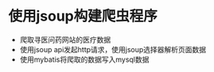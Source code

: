 # 使用jsoup构建爬虫程序

* 爬取寻医问药网站的医疗数据
* 使用jsoup api发起http请求，使用jsoup选择器解析页面数据
* 使用mybatis将爬取的数据写入mysql数据


